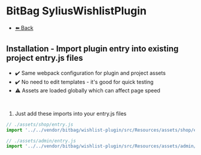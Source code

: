 # BitBag SyliusWishlistPlugin

- [⬅️ Back](./01-installation.md)

## Installation - Import plugin entry into existing project entry.js files

- ✔️ Same webpack configuration for plugin and project assets
- ✔️ No need to edit templates - it's good for quick testing
- ⚠ Assets are loaded globally which can affect page speed

<br>

1. Just add these imports into your entry.js files

```js
// ./assets/shop/entry.js
import '../../vendor/bitbag/wishlist-plugin/src/Resources/assets/shop/entry.js';

// ./assets/admin/entry.js
import '../../vendor/bitbag/wishlist-plugin/src/Resources/assets/admin/entry.js';
```
